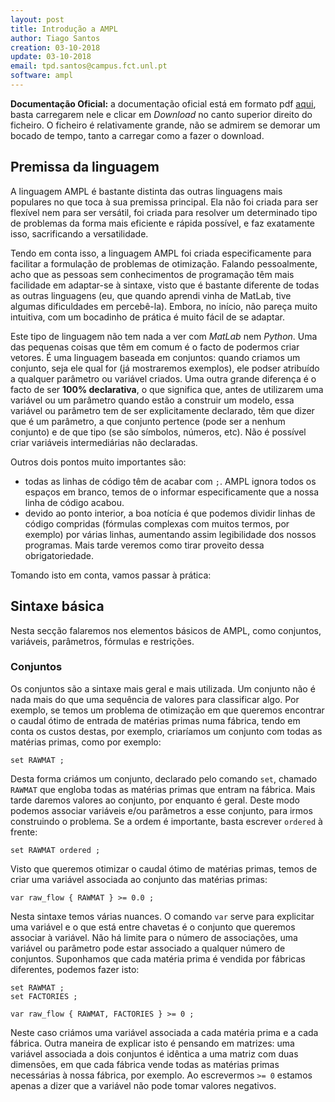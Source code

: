 ```yaml
---
layout: post
title: Introdução a AMPL
author: Tiago Santos
creation: 03-10-2018
update: 03-10-2018
email: tpd.santos@campus.fct.unl.pt
software: ampl
---
```


**Documentação Oficial:** a documentação oficial está em formato pdf <a href="https://github.com/tpdsantos/SOP/tree/master/AMPL/docs">aqui</a>, basta carregarem nele e clicar em *Download* no canto superior direito do ficheiro. O ficheiro é relativamente grande, não se admirem se demorar um bocado de tempo, tanto a carregar como a fazer o download.


## Premissa da linguagem

A linguagem AMPL é bastante distinta das outras linguagens mais populares no que toca à sua premissa principal. Ela não foi criada para ser flexível nem para ser versátil, foi criada para resolver um determinado tipo de problemas da forma mais eficiente e rápida possível, e faz exatamente isso, sacrificando a versatilidade.

Tendo em conta isso, a linguagem AMPL foi criada especificamente para facilitar a formulação de problemas de otimização. Falando pessoalmente, acho que as pessoas sem conhecimentos de programação têm mais facilidade em adaptar-se à sintaxe, visto que é bastante diferente de todas as outras linguagens (eu, que quando aprendi vinha de MatLab, tive algumas dificuldades em percebê-la). Embora, no início, não pareça muito intuitiva, com um bocadinho de prática é muito fácil de se adaptar.

Este tipo de linguagem não tem nada a ver com *MatLab* nem *Python*. Uma das pequenas coisas que têm em comum é o facto de podermos criar vetores. É uma linguagem baseada em conjuntos: quando criamos um conjunto, seja ele qual for (já mostraremos exemplos), ele podser atribuído a qualquer parâmetro ou variável criados. Uma outra grande diferença é o facto de ser **100% declarativa**, o que significa que, antes de utilizarem uma variável ou um parâmetro quando estão a construir um modelo, essa variável ou parâmetro tem de ser explicitamente declarado, têm que dizer que é um parâmetro, a que conjunto pertence (pode ser a nenhum conjunto) e de que tipo (se são símbolos, números, etc). Não é possível criar variáveis intermediárias não declaradas.

Outros dois pontos muito importantes são: 

- todas as linhas de código têm de acabar com `;`. AMPL ignora todos os espaços em branco, temos de o informar especificamente que a nossa linha de código acabou.
- devido ao ponto interior, a boa notícia é que podemos dividir linhas de código compridas (fórmulas complexas com muitos termos, por exemplo) por várias linhas, aumentando assim legibilidade dos nossos programas. Mais tarde veremos como tirar proveito dessa obrigatoriedade.

Tomando isto em conta, vamos passar à prática:


## Sintaxe básica

Nesta secção falaremos nos elementos básicos de AMPL, como conjuntos, variáveis, parâmetros, fórmulas e restrições. 


### Conjuntos

Os conjuntos são a sintaxe mais geral e mais utilizada. Um conjunto não é nada mais do que uma sequência de valores para classificar algo. Por exemplo, se temos um problema de otimização em que queremos encontrar o caudal ótimo de entrada de matérias primas numa fábrica, tendo em conta os custos destas, por exemplo, criaríamos um conjunto com todas as matérias primas, como por exemplo:

```
set RAWMAT ;
```

Desta forma criámos um conjunto, declarado pelo comando `set`, chamado `RAWMAT` que engloba todas as matérias primas que entram na fábrica. Mais tarde daremos valores ao conjunto, por enquanto é geral. Deste modo podemos associar variáveis e/ou parâmetros a esse conjunto, para irmos construindo o problema. Se a ordem é importante, basta escrever `ordered` à frente:

```
set RAWMAT ordered ;
```

Visto que queremos otimizar o caudal ótimo de matérias primas, temos de criar uma variável associada ao conjunto das matérias primas:

```
var raw_flow { RAWMAT } >= 0.0 ; 
```

Nesta sintaxe temos várias nuances. O comando `var` serve para explicitar uma variável e o que está entre chavetas é o conjunto que queremos associar à variável. Não há limite para o número de associações, uma variável ou parâmetro pode estar associado a qualquer número de conjuntos. Suponhamos que cada matéria prima é vendida por fábricas diferentes, podemos fazer isto:

```
set RAWMAT ;
set FACTORIES ;

var raw_flow { RAWMAT, FACTORIES } >= 0 ;
```

Neste caso criámos uma variável associada a cada matéria prima e a cada fábrica. Outra maneira de explicar isto é pensando em matrizes: uma variável associada a dois conjuntos é idêntica a uma matriz com duas dimensões, em que cada fábrica vende todas as matérias primas necessárias à nossa fábrica, por exemplo. Ao escrevermos `>= 0` estamos apenas a dizer que a variável não pode tomar valores negativos.
